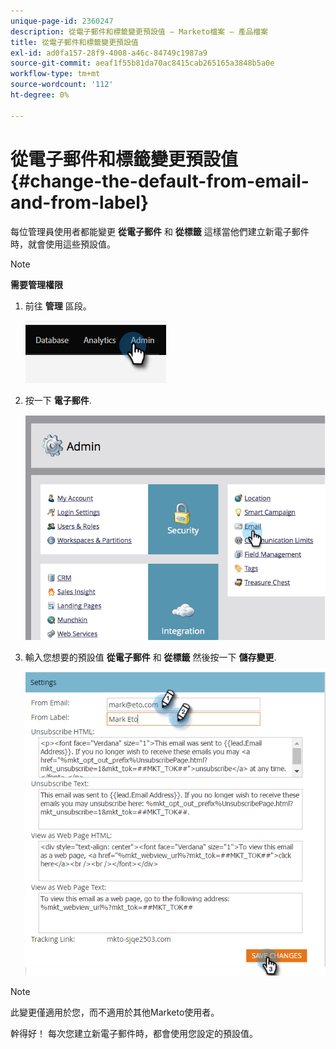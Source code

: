 ```yaml
---
unique-page-id: 2360247
description: 從電子郵件和標籤變更預設值 — Marketo檔案 — 產品檔案
title: 從電子郵件和標籤變更預設值
exl-id: ad0fa157-28f9-4008-a46c-84749c1987a9
source-git-commit: aeaf1f55b81da70ac8415cab265165a3848b5a0e
workflow-type: tm+mt
source-wordcount: '112'
ht-degree: 0%

---
```


# 從電子郵件和標籤變更預設值 {#change-the-default-from-email-and-from-label}

每位管理員使用者都能變更 **從電子郵件** 和 **從標籤** 這樣當他們建立新電子郵件時，就會使用這些預設值。

>[!NOTE]
>
>**需要管理權限**

1. 前往 **管理** 區段。

   ![](assets/change-the-default-from-email-and-from-label-1.png)

1. 按一下 **電子郵件**.

   ![](assets/change-the-default-from-email-and-from-label-2.png)

1. 輸入您想要的預設值 **從電子郵件** 和 **從標籤** 然後按一下 **儲存變更**.

   ![](assets/change-the-default-from-email-and-from-label-3.png)

>[!NOTE]
>
>此變更僅適用於您，而不適用於其他Marketo使用者。

幹得好！ 每次您建立新電子郵件時，都會使用您設定的預設值。
